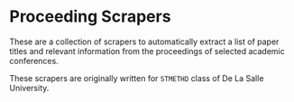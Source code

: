 # Proceeding Scrapers
These are a collection of scrapers to automatically extract a list of paper titles and relevant information from the proceedings of selected academic conferences.

These scrapers are originally written for `STMETHD` class of De La Salle University.